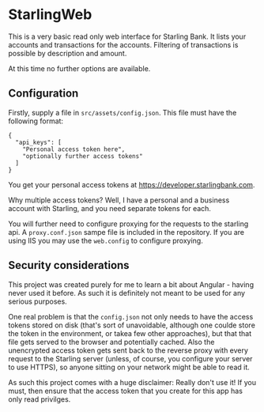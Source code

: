 # StarlingWeb

This is a very basic read only web interface for Starling Bank. It lists your accounts and transactions for the accounts. Filtering of transactions is possible by description and amount.

At this time no further options are available.

## Configuration

Firstly, supply a file in `src/assets/config.json`. This file must have the following format:

    {
      "api_keys": [
        "Personal access token here",
        "optionally further access tokens"
      ]
    }

You get your personal access tokens at <https://developer.starlingbank.com>.

Why multiple access tokens? Well, I have a personal and a business account with Starling, and you need separate tokens for each.

You will further need to configure proxying for the requests to the starling api. A `proxy.conf.json` sampe file is included in the repository. If you are using IIS you may use the `web.config` to configure proxying. 

## Security considerations

This project was created purely for me to learn a bit about Angular - having never used it before. As such it is definitely not meant to be used for any serious purposes.

One real problem is that the `config.json` not only needs to have the access tokens stored on disk (that's sort of unavoidable, although one coulde store the token in the environment, or takea few other approaches), but that that file gets served to the browser and potentially cached. Also the unencrypted access token gets sent back to the reverse proxy with every request to the Starling server (unless, of course, you configure your server to use HTTPS), so anyone sitting on your network might be able to read it.

As such this project comes with a huge disclaimer: Really don't use it! If you must, then ensure that the access token that you create for this app has only read privilges.